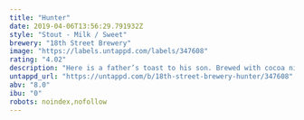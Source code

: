 ```yaml
---
title: "Hunter"
date: 2019-04-06T13:56:29.791932Z
style: "Stout - Milk / Sweet"
brewery: "18th Street Brewery"
image: "https://labels.untappd.com/labels/347608"
rating: "4.02"
description: "Here is a father’s toast to his son. Brewed with cocoa nibs and lactose, Hunter boasts a creamy texture and rich chocolate flavor. Vanilla, roast, and caramel sweetness are met with a bright hop bitterness. Complex enough to pair with dinner or dessert. Suave enough to skip the meal altogether. A chip off the old block, alright."
untappd_url: "https://untappd.com/b/18th-street-brewery-hunter/347608"
abv: "8.0"
ibu: "0"
robots: noindex,nofollow
---
```

